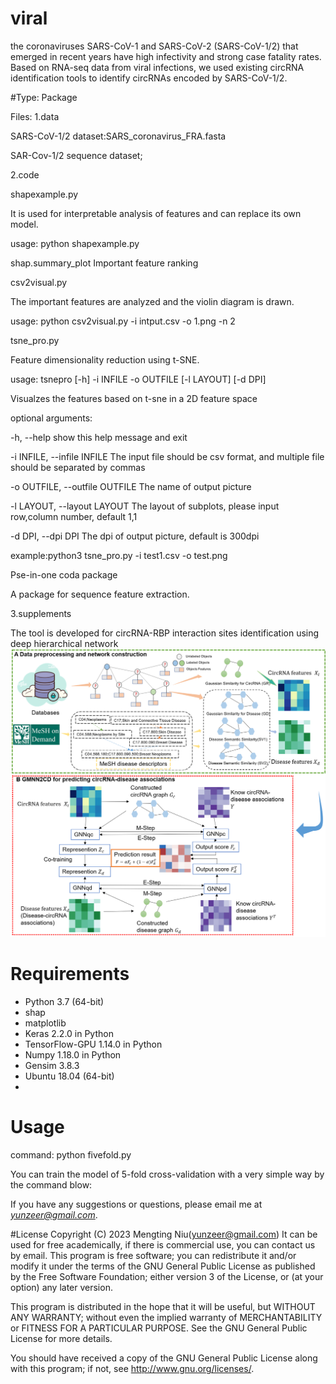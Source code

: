 # viral


the coronaviruses SARS-CoV-1 and SARS-CoV-2 (SARS-CoV-1/2) that emerged in recent years have high infectivity and strong case fatality rates. Based on RNA-seq data from viral infections, we used existing circRNA identification tools to identify circRNAs encoded by SARS-CoV-1/2.

#Type: Package

Files: 
1.data

SARS-CoV-1/2 dataset:SARS_coronavirus_FRA.fasta  

SAR-Cov-1/2 sequence dataset;

2.code

shapexample.py  

It is used for interpretable analysis of features and can replace its own model. 

usage: python shapexample.py

shap.summary_plot  Important feature ranking

csv2visual.py

The important features are analyzed and the violin diagram is drawn.

usage: python csv2visual.py -i intput.csv -o 1.png -n 2

tsne_pro.py

Feature dimensionality reduction using t-SNE.

usage: tsnepro [-h] -i INFILE -o OUTFILE [-l LAYOUT] [-d DPI]

Visualzes the features based on t-sne in a 2D feature space

optional arguments:

  -h, --help            show this help message and exit
  
  -i INFILE, --infile INFILE
                        The input file should be csv format, and multiple file
                        should be separated by commas
                        
  -o OUTFILE, --outfile OUTFILE
                        The name of output picture
                        
  -l LAYOUT, --layout LAYOUT
                        The layout of subplots, please input row,column
                        number, default 1,1
                        
  -d DPI, --dpi DPI     The dpi of output picture, default is 300dpi
  
  example:python3 tsne_pro.py -i test1.csv -o test.png

Pse-in-one coda package

A package for sequence feature extraction.

3.supplements

The tool is developed for circRNA-RBP interaction sites identification using deep hierarchical network
![image](https://github.com/nmt315320/GMNN2CD/blob/f40f59746ae71cbba63b9d411f5b31bb9371ef66/Architecture.png)
# Requirements
- Python 3.7 (64-bit)
- shap
- matplotlib
- Keras 2.2.0 in Python
- TensorFlow-GPU 1.14.0 in Python
- Numpy 1.18.0 in Python
- Gensim 3.8.3
- Ubuntu 18.04 (64-bit)
- 
# Usage

command: python fivefold.py 

You can train the model of 5-fold cross-validation with a very simple way by the command blow:  


 If you have any suggestions or questions, please email me at *yunzeer@gmail.com*.

#License
Copyright (C) 2023 Mengting Niu(yunzeer@gmail.com) 
It can be used for free academically, if there is commercial use, you can contact us by email.
This program is free software; you can redistribute it and/or modify it under the terms of the GNU General Public License as published by the Free Software Foundation; either version 3 of the License, or (at your option) any later version.

This program is distributed in the hope that it will be useful, but WITHOUT ANY WARRANTY; without even the implied warranty of MERCHANTABILITY or FITNESS FOR A PARTICULAR PURPOSE. See the GNU General Public License for more details.

You should have received a copy of the GNU General Public License along with this program; if not, see http://www.gnu.org/licenses/.
